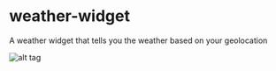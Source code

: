 # weather-widget
A weather widget that tells you the weather based on your geolocation

![alt tag](http://g.recordit.co/UUQpvHgu0O.gif)

